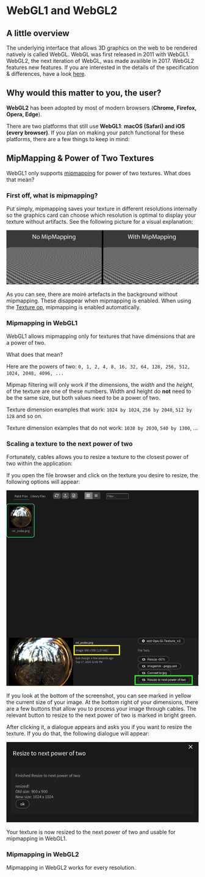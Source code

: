 # WebGL1 and WebGL2

## A little overview

The underlying interface that allows 3D graphics on the web to be rendered natively is called WebGL. WebGL was first released in 2011 with WebGL1. WebGL2, the next iteration of WebGL, was made availible in 2017. WebGL2 features new features. If you are interested in the details of the specification & differences, have a look [here](https://webgl2fundamentals.org/webgl/lessons/webgl2-whats-new.html).

## Why would this matter to you, the user?

**WebGL2** has been adopted by most of modern browsers (**Chrome, Firefox, Opera, Edge**).

There are two platforms that still use **WebGL1**: **macOS (Safari) and iOS (every browser)**. If you plan on making your patch functional for these platforms, there are a few things to keep in mind:

## MipMapping & Power of Two Textures

WebGL1 only supports [mipmapping]() for power of two textures. What does that mean?

### First off, what is mipmapping?

Put simply, mipmapping saves your texture in different resolutions internally so the graphics card can choose which resolution is optimal to display your texture without artifacts. See the following picture for a visual explanation:

![mipmapping](img/mipmap_aliasing_comparison.png)

[Source 1]: https://en.wikipedia.org/wiki/Mipmap#/media/File:mipmap_aliasing_comparison.png

As you can see, there are moiré artefacts in the background without mipmapping. These disappear when mipmapping is enabled.
When using the [Texture op](https://cables.gl/op/Ops.Gl.Texture_v2), mipmapping is enabled automatically.

### Mipmapping in WebGL1

WebGL1 allows mipmapping only for textures that have dimensions that are a power of two.

What does that mean?

Here are the powers of two: `0, 1, 2, 4, 8, 16, 32, 64, 128, 256, 512, 1024, 2048, 4096, ...`

Mipmap filtering will only work if the dimensions, the *width* and the *height*, of the texture are one of these numbers. Width and height do **not** need to be the same size, but both values need to be a power of two.

Texture dimension examples that work: `1024 by 1024`, `256 by 2048`, `512 by 128` and so on.

Texture dimension examples that do not work: `1038 by 2030`, `540 by 1300`, ...

### Scaling a texture to the next power of two

Fortunately, cables allows you to resize a texture to the closest power of two within the application:

If you open the file browser and click on the texture you desire to resize, the following options will appear:

![resize_start](img/resize_pot.png)

If you look at the bottom of the screenshot, you can see marked in yellow the current size of your image. At the bottom right of your dimensions, there are a few buttons that allow you to process your image through cables. The relevant button to resize to the next power of two is marked in bright green.

After clicking it, a dialogue appears and asks you if you want to resize the texture. If you do that, the following dialogue will appear:

![resize_start](img/resized_pot.png)

Your texture is now resized to the next power of two and usable for mipmapping in WebGL1.

### Mipmapping in WebGL2

Mipmapping in WebGL2 works for every resolution.
